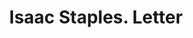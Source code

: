 ---
doi: 10.7916/D8JH4Z5H
date_other: '1880'
date_other_textual: 1880-1889
form: correspondence
genre:
- Letters (correspondence)
name:
- Isaac Staples
object_in_context_url: https://biggert.cul.columbia.edu/items/view/ave_biggert_00684
subject_hierarchical_geographic:
- Stillwater, Minnesota, United States
subject_name:
- Isaac Staples
title: Isaac Staples. Letter
sort_title: Isaac Staples. Letter
call_number: ave_biggert_00684
coordinates:
- 45.05,-92.81666666666666
pid: ave_biggert_00684
identifiers: ave_biggert_00684
canvas_id: ldpd:395956
permalink: "/items/ave_biggert_00684/"
layout: iiif-image-page
---